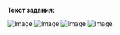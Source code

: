 **Текст задания:**

![image](https://github.com/user-attachments/assets/d36db476-a659-4ab5-84c4-27bf641c540c)
![image](https://github.com/user-attachments/assets/6b8dffcb-c8a0-4da0-919e-179268d5904c)
![image](https://github.com/user-attachments/assets/a9b6b9a2-7ec7-4a64-84a7-50e413a3e0cf)
![image](https://github.com/user-attachments/assets/1dd42b2f-1cf5-4e68-bf88-a88324046ca6)

